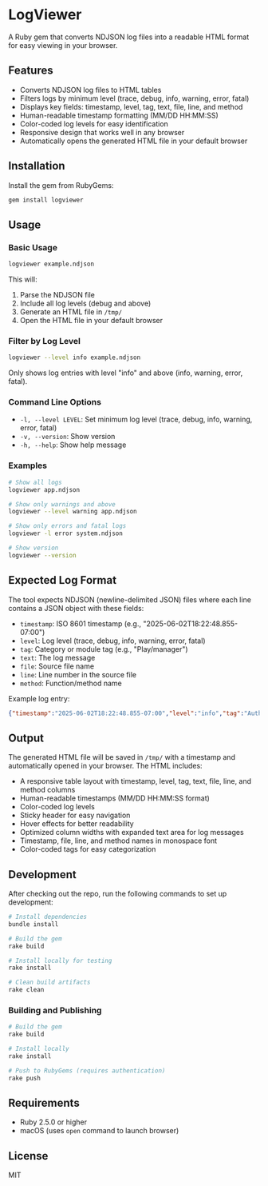 # LogViewer

A Ruby gem that converts NDJSON log files into a readable HTML format for easy viewing in your browser.

## Features

- Converts NDJSON log files to HTML tables
- Filters logs by minimum level (trace, debug, info, warning, error, fatal)
- Displays key fields: timestamp, level, tag, text, file, line, and method
- Human-readable timestamp formatting (MM/DD HH:MM:SS)
- Color-coded log levels for easy identification
- Responsive design that works well in any browser
- Automatically opens the generated HTML file in your default browser

## Installation

Install the gem from RubyGems:

```bash
gem install logviewer
```

## Usage

### Basic Usage

```bash
logviewer example.ndjson
```

This will:
1. Parse the NDJSON file
2. Include all log levels (debug and above)
3. Generate an HTML file in `/tmp/`
4. Open the HTML file in your default browser

### Filter by Log Level

```bash
logviewer --level info example.ndjson
```

Only shows log entries with level "info" and above (info, warning, error, fatal).

### Command Line Options

- `-l, --level LEVEL`: Set minimum log level (trace, debug, info, warning, error, fatal)
- `-v, --version`: Show version
- `-h, --help`: Show help message

### Examples

```bash
# Show all logs
logviewer app.ndjson

# Show only warnings and above
logviewer --level warning app.ndjson

# Show only errors and fatal logs
logviewer -l error system.ndjson

# Show version
logviewer --version
```

## Expected Log Format

The tool expects NDJSON (newline-delimited JSON) files where each line contains a JSON object with these fields:

- `timestamp`: ISO 8601 timestamp (e.g., "2025-06-02T18:22:48.855-07:00")
- `level`: Log level (trace, debug, info, warning, error, fatal)
- `tag`: Category or module tag (e.g., "Play/manager")
- `text`: The log message
- `file`: Source file name
- `line`: Line number in the source file
- `method`: Function/method name

Example log entry:
```json
{"timestamp":"2025-06-02T18:22:48.855-07:00","level":"info","tag":"Auth/manager","text":"User logged in successfully","file":"auth.rb","line":42,"method":"login"}
```

## Output

The generated HTML file will be saved in `/tmp/` with a timestamp and automatically opened in your browser. The HTML includes:

- A responsive table layout with timestamp, level, tag, text, file, line, and method columns
- Human-readable timestamps (MM/DD HH:MM:SS format)
- Color-coded log levels
- Sticky header for easy navigation
- Hover effects for better readability
- Optimized column widths with expanded text area for log messages
- Timestamp, file, line, and method names in monospace font
- Color-coded tags for easy categorization

## Development

After checking out the repo, run the following commands to set up development:

```bash
# Install dependencies
bundle install

# Build the gem
rake build

# Install locally for testing
rake install

# Clean build artifacts
rake clean
```

### Building and Publishing

```bash
# Build the gem
rake build

# Install locally
rake install

# Push to RubyGems (requires authentication)
rake push
```

## Requirements

- Ruby 2.5.0 or higher
- macOS (uses `open` command to launch browser)

## License

MIT